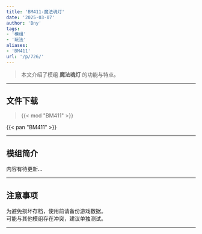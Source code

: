 ```yaml
---
title: 'BM411-魔法魂灯'
date: '2025-03-07'
author: 'Bny'
tags:
- '模组'
- '玩法'
aliases:
- 'BM411'
url: '/p/726/'
---
```


> 本文介绍了模组 **魔法魂灯** 的功能与特点。

---

## 文件下载  

> {{< mod "BM411" >}}  

{{< pan "BM411" >}}  

---

## 模组简介

>  
内容有待更新...  

---

## 注意事项

>  
为避免损坏存档，使用前请备份游戏数据。  
可能与其他模组存在冲突，建议单独测试。  

---

